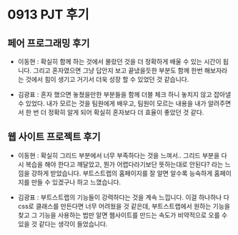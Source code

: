 # 0913 PJT 후기

## 페어 프로그래밍 후기

* 이동현 : 확실히 함께 하는 것에서 몰랐던 것을 더 정확하게 배울 수 있는 시간이 됩니다. 그리고 혼자였으면 그냥 답안지 보고 끝냈을듯한 부분도 함께 한번 해보자라는 것에서 힘이 생기고 거기서 더욱 성장 할 수 있었던 것 같습니다.

* 김광표 : 혼자 했으면 놓쳤을만한 부분들을 함께 더블 체크 하니 놓치지 않고 잡아낼 수 있었다. 내가 모르는 것을 팀원에게 배우고, 팀원이 모르는 내용을 내가 알려주면서 한 번 더 정확히 알게 되어 확실히 혼자보다 더 효율이 좋았던 것 같다.

## 웹 사이트 프로젝트 후기

* 이동현 : 확실히 그리드 부분에서 너무 부족하다는 것을 느껴서.. 그리드 부분을 다시 복습을 해야 한다고 깨달았고, 뭔가 어렵다라기보단 뜻하는대로 안된다? 라는 느낌을 강하게 받았습니다. 부트스트랩의 홈페이지를 잘 알면 알수록 능숙하게 홈페이지를 만들 수 있겠구나 하고 느꼈습니다.

* 김광표  : 부트스트랩의 기능들이 강력하다는 것을 계속 느낍니다. 이걸 하나하나 다 css로 클래스를 만든다면 너무 어려웠을 것 같은데, 부트스트랩에서 원하는 기능을 찾고 그 기능을 사용하는 법만 알면 웹사이트를 만드는 속도가 비약적으로 오를 수 있을 것 같다는 생각이 들었습니다.